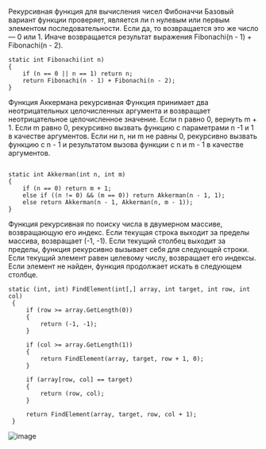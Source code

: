 Рекурсивная функция для вычисления чисел Фибоначчи
Базовый вариант функции проверяет, является ли n нулевым или первым элементом последовательности. Если да, то возвращается это же число — 0 или 1. Иначе возвращается результат выражения Fibonachi(n - 1) + Fibonachi(n - 2).
 ```
 static int Fibonachi(int n)
 {
     if (n == 0 || n == 1) return n;
     return Fibonachi(n - 1) + Fibonachi(n - 2);
 }
```
Функция Аккермана рекурсивная
Функция принимает два неотрицательных целочисленных аргумента и возвращает неотрицательное целочисленное значение.
Если n равно 0, вернуть m + 1.
Если m равно 0, рекурсивно вызвать функцию с параметрами n -1 и 1 в качестве аргументов. 
Если ни n, ни m не равны 0, рекурсивно вызвать функцию с n - 1 и результатом вызова функции с n и m - 1 в качестве аргументов. 
```

static int Akkerman(int n, int m)
{
    if (n == 0) return m + 1;
    else if ((n != 0) && (m == 0)) return Akkerman(n - 1, 1);
    else return Akkerman(n - 1, Akkerman(n, m - 1));
}
```

Функция рекурсивная по поиску числа в двумерном массиве, возвращающую его индекс.
Если текущая строка выходит за пределы массива, возвращает (-1, -1).
Если текущий столбец выходит за пределы, функция рекурсивно вызывает себя для следующей строки.
Если текущий элемент равен целевому числу, возвращает его индексы.
Если элемент не найден, функция продолжает искать в следующем столбце.
```
static (int, int) FindElement(int[,] array, int target, int row, int col)
 {
     if (row >= array.GetLength(0))
     {
         return (-1, -1); 
     }

     if (col >= array.GetLength(1))
     {
         return FindElement(array, target, row + 1, 0);
     }

     if (array[row, col] == target)
     {
         return (row, col); 
     }

     return FindElement(array, target, row, col + 1);
 }
```
![image](https://github.com/user-attachments/assets/19435404-9268-48bf-9df9-72a60dcc8e59)
